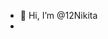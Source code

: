 - 👋 Hi, I’m @12Nikita
- 

<!---
12Nikita/12Nikita is a ✨ special ✨ repository because its `README.md` (this file) appears on your GitHub profile.
You can click the Preview link to take a look at your changes.
--->
